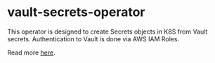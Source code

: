 # vault-secrets-operator

This operator is designed to create Secrets objects in K8S from Vault secrets. Authentication to Vault is done via AWS IAM Roles.

Read more [here](https://vaultsecretsoperator.readthedocs.io/en/latest/index.html).
